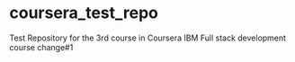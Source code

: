 # coursera_test_repo
Test Repository for the 3rd course in Coursera IBM Full stack development course
change#1
